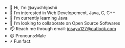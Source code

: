 - 👋 Hi, I’m @ayushhjoshii
- 👀 I’m interested in Web Developement, Java, C, C++
- 🌱 I’m currently learning Java
- 💞️ I’m looking to collaborate on Open Source Softwares
- 📫 Reach me through email: josayu127@outlook.com
- 😄 Pronouns:Male
- ⚡ Fun fact: 

<!---
ayushhjoshii/ayushhjoshii is a ✨ special ✨ repository because its `README.md` (this file) appears on your GitHub profile.
You can click the Preview link to take a look at your changes.
--->
